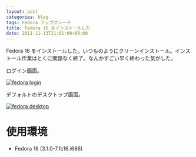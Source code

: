 ```yaml
---
layout: post
categories: blog
tags: Fedora アップグレード
title: Fedora 16 をインストールした
date: 2011-11-13T21:01:00+09:00
---
```



Fedora 16 をインストールした。いつものようにクリーンインストール。インストール作業はとくに問題なく終了。なんかすごい早く終わった気がした。

<!-- more -->

ログイン画面。

[![fedora login]][fedora login link]


デフォルトのデスクトップ画面。

[![fedora desktop]][fedora desktop link]


# 使用環境

+ Fedora 16 (3.1.0-7.fc16.i686)



[fedora login]: https://lh3.googleusercontent.com/9PgbCPrX1bxcSaQIzezmZL45Kg9XT_AGhS_No0z0uHuaw54aOH5Il_zIszg14oIKWUURYmEak3jH7Ss_r368kiJDTjwnbOEO4fQG8S4ImsF2rB63NtOJYmOKvFGpwwvyBWQu-ZS7Ag=w600
[fedora login link]: https://photos.google.com/share/AF1QipP0ZUsL5tp6v2FnkNsg1SC69kvhQBJiZ-diiC_vMsUk7z_f0Q7OzWTGcwl3UEQLmw/photo/AF1QipNq6mVyQCs8wM9jHDlv4KO5e_Axr9lYjfMmQQuG?key=Y3RFNnRJUlpLYXlSN211WG5ESnkxN09xSjVIT0dB

[fedora desktop]: https://lh3.googleusercontent.com/Zg_rqnAd9RE2SbgSWq53O-0l537ku1xkouhLY8kIJ42RNSWhweQihRlMM3WZI8bqknb1FN2i1zcVMfpJdK2FLenGRsMPVAzHS9LVtzn9YA_I5D5LfRfFD-KCkPRr99q3V7ARF335Sg=w600
[fedora desktop link]: https://photos.google.com/share/AF1QipP0ZUsL5tp6v2FnkNsg1SC69kvhQBJiZ-diiC_vMsUk7z_f0Q7OzWTGcwl3UEQLmw/photo/AF1QipP2vuuEe3MndrTxRHkr7lzCmMsQbMA3ZR2A6u5M?key=Y3RFNnRJUlpLYXlSN211WG5ESnkxN09xSjVIT0dB

